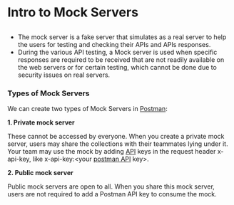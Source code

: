 # Intro to Mock Servers

##

* The mock server is a fake server that simulates as a real server to help the users for testing and checking their APIs and APIs responses.
* During the various API testing, a Mock server is used when specific responses are required to be received that are not readily available on the web servers or for certain testing, which cannot be done due to security issues on real servers.

### Types of Mock Servers

We can create two types of Mock Servers in [Postman](https://www.javatpoint.com/postman):

**1. Private mock server**

These cannot be accessed by everyone. When you create a private mock server, users may share the collections with their teammates lying under it. Your team may use the mock by adding [API](https://www.javatpoint.com/api-full-form) keys in the request header x-api-key, like x-api-key:\<your [postman API](https://www.javatpoint.com/postman-api) key>.

**2. Public mock server**

Public mock servers are open to all. When you share this mock server, users are not required to add a Postman API key to consume the mock.
